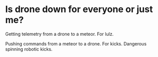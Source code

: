 Is drone down for everyone or just me?
======================================

Getting telemetry from a drone to a meteor. For lulz.

Pushing commands from a meteor to a drone. For kicks. Dangerous spinning robotic kicks.

